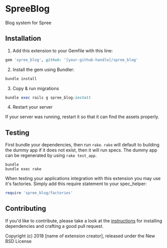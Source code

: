# SpreeBlog

Blog system for Spree

## Installation

1. Add this extension to your Gemfile with this line:
  ```ruby
  gem 'spree_blog', github: '[your-github-handle]/spree_blog'
  ```

2. Install the gem using Bundler:
  ```ruby
  bundle install
  ```

3. Copy & run migrations
  ```ruby
  bundle exec rails g spree_blog:install
  ```

4. Restart your server

  If your server was running, restart it so that it can find the assets properly.

## Testing

First bundle your dependencies, then run `rake`. `rake` will default to building the dummy app if it does not exist, then it will run specs. The dummy app can be regenerated by using `rake test_app`.

```shell
bundle
bundle exec rake
```

When testing your applications integration with this extension you may use it's factories.
Simply add this require statement to your spec_helper:

```ruby
require 'spree_blog/factories'
```


## Contributing

If you'd like to contribute, please take a look at the
[instructions](CONTRIBUTING.md) for installing dependencies and crafting a good
pull request.

Copyright (c) 2018 [name of extension creator], released under the New BSD License
